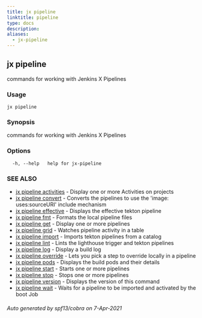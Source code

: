 ```yaml
---
title: jx pipeline
linktitle: pipeline
type: docs
description: 
aliases:
  - jx-pipeline
---
```


## jx pipeline

commands for working with Jenkins X Pipelines

### Usage

```
jx pipeline
```

### Synopsis

commands for working with Jenkins X Pipelines

### Options

```
  -h, --help   help for jx-pipeline
```

### SEE ALSO

* [jx pipeline activities](jx-pipeline_activities)	 - Display one or more Activities on projects
* [jx pipeline convert](jx-pipeline_convert)	 - Converts the pipelines to use the 'image: uses:sourceURI' include mechanism
* [jx pipeline effective](jx-pipeline_effective)	 - Displays the effective tekton pipeline
* [jx pipeline fmt](jx-pipeline_fmt)	 - Formats the local pipeline files
* [jx pipeline get](jx-pipeline_get)	 - Display one or more pipelines
* [jx pipeline grid](jx-pipeline_grid)	 - Watches pipeline activity in a table
* [jx pipeline import](jx-pipeline_import)	 - Imports tekton pipelines from a catalog
* [jx pipeline lint](jx-pipeline_lint)	 - Lints the lighthouse trigger and tekton pipelines
* [jx pipeline log](jx-pipeline_log)	 - Display a build log
* [jx pipeline override](jx-pipeline_override)	 - Lets you pick a step to override locally in a pipeline
* [jx pipeline pods](jx-pipeline_pods)	 - Displays the build pods and their details
* [jx pipeline start](jx-pipeline_start)	 - Starts one or more pipelines
* [jx pipeline stop](jx-pipeline_stop)	 - Stops one or more pipelines
* [jx pipeline version](jx-pipeline_version)	 - Displays the version of this command
* [jx pipeline wait](jx-pipeline_wait)	 - Waits for a pipeline to be imported and activated by the boot Job

###### Auto generated by spf13/cobra on 7-Apr-2021
